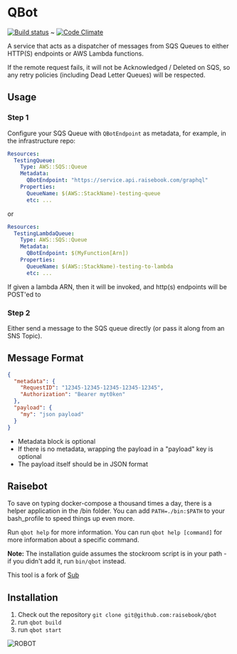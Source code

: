 # QBot

[![Build status](https://badge.buildkite.com/d917655283d9ece85db04d0a5728658321a0d9178d1c83ceab.svg)](https://buildkite.com/raisebook/qbot) ~ [![Code Climate](https://codeclimate.com/repos/58634001dd44b6205d001a33/badges/7d91b94ede7b0ebab932/gpa.svg)](https://codeclimate.com/repos/58634001dd44b6205d001a33/feed)

A service that acts as a dispatcher of messages from SQS Queues to either HTTP(S) endpoints or AWS Lambda functions.

If the remote request fails, it will not be Acknowledged / Deleted on SQS, so any retry policies (including Dead Letter Queues) will be respected.

## Usage

### Step 1
Configure your SQS Queue with `QBotEndpoint` as metadata, for example, in the infrastructure repo:

```yaml
Resources:
  TestingQueue:
    Type: AWS::SQS::Queue
    Metadata:
      QBotEndpoint: "https://service.api.raisebook.com/graphql"
    Properties:    
      QueueName: $(AWS::StackName)-testing-queue
      etc: ...
```

or

```yaml
Resources:
  TestingLambdaQueue:
    Type: AWS::SQS::Queue
    Metadata:
      QBotEndpoint: $(MyFunction[Arn])
    Properties:
      QueueName: $(AWS::StackName)-testing-to-lambda
      etc: ...
```

If given a lambda ARN, then it will be invoked, and http(s) endpoints will be POST'ed to
 
### Step 2

Either send a message to the SQS queue directly (or pass it along from an SNS Topic).

## Message Format

```json
{
  "metadata": {
    "RequestID": "12345-12345-12345-12345-12345",
    "Authorization": "Bearer myt0ken"
  },
  "payload": {
    "my": "json payload"
  }
}
```

* Metadata block is optional
* If there is no metadata, wrapping the payload in a "payload" key is optional
* The payload itself should be in JSON format



## Raisebot

To save on typing docker-compose a thousand times a day, there is a helper application in the /bin folder. You can add ```PATH=./bin:$PATH``` to your bash_profile to speed things up even more.

Run ```qbot help``` for more information. You can run ```qbot help [command]``` for more information about a specific command.

__Note:__ The installation guide assumes the stockroom script is in your path - if you didn't add it, run ```bin/qbot``` instead.

This tool is a fork of [Sub](https://github.com/basecamp/sub)

## Installation

1. Check out the repository ```git clone git@github.com:raisebook/qbot```
1. run ```qbot build```
1. run ```qbot start```


![ROBOT](http://i.imgur.com/hBURPq9.jpg "Claptrap")
